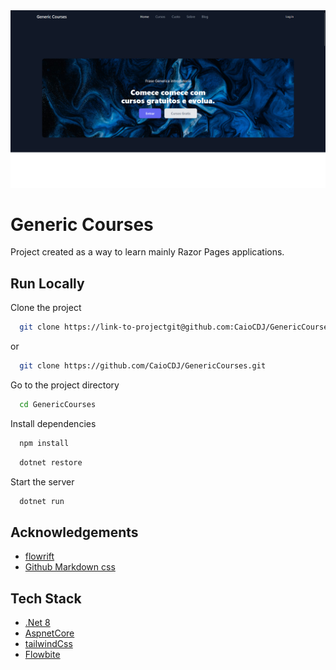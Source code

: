 
<img src="./assets/homePage.png">

# Generic Courses

Project created as a way to learn mainly Razor Pages applications.

## Run Locally

Clone the project

```bash
  git clone https://link-to-projectgit@github.com:CaioCDJ/GenericCourses.git
```
or 

```bash
  git clone https://github.com/CaioCDJ/GenericCourses.git
```

Go to the project directory

```bash
  cd GenericCourses
```

Install dependencies

```bash
  npm install
```

```bash
  dotnet restore
```

Start the server

```bash
  dotnet run
```


## Acknowledgements

 - [flowrift](https://flowrift.com/)
 - [Github Markdown css](https://github.com/matiassingers/awesome-readmehttps://github.com/sindresorhus/github-markdown-css)



## Tech Stack

- [.Net 8]()
- [AspnetCore]()
- [tailwindCss]()
- [Flowbite]()

